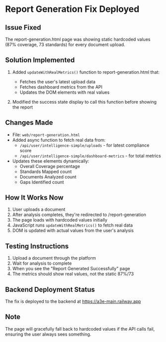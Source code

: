 # Report Generation Fix Deployed

## Issue Fixed
The report-generation.html page was showing static hardcoded values (87% coverage, 73 standards) for every document upload.

## Solution Implemented
1. Added `updateWithRealMetrics()` function to report-generation.html that:
   - Fetches the user's latest upload data
   - Fetches dashboard metrics from the API
   - Updates the DOM elements with real values

2. Modified the success state display to call this function before showing the report

## Changes Made
- File: `web/report-generation.html`
- Added async function to fetch real data from:
  - `/api/user/intelligence-simple/uploads` - for latest compliance score
  - `/api/user/intelligence-simple/dashboard-metrics` - for total metrics
- Updates these elements dynamically:
  - Overall Coverage percentage
  - Standards Mapped count
  - Documents Analyzed count
  - Gaps Identified count

## How It Works Now
1. User uploads a document
2. After analysis completes, they're redirected to /report-generation
3. The page loads with hardcoded values initially
4. JavaScript runs `updateWithRealMetrics()` to fetch real data
5. DOM is updated with actual values from the user's analysis

## Testing Instructions
1. Upload a document through the platform
2. Wait for analysis to complete
3. When you see the "Report Generated Successfully" page
4. The metrics should show real values, not the static 87%/73

## Backend Deployment Status
The fix is deployed to the backend at https://a3e-main.railway.app

## Note
The page will gracefully fall back to hardcoded values if the API calls fail, ensuring the user always sees something.